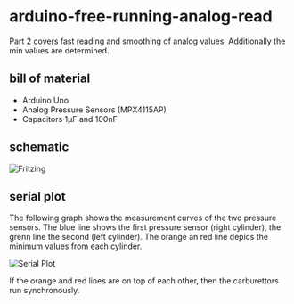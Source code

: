 # arduino-free-running-analog-read
Part 2 covers fast reading and smoothing of analog values. Additionally the min values are determined.

## bill of material
* Arduino Uno
* Analog Pressure Sensors (MPX4115AP)
* Capacitors 1µF and 100nF

## schematic
![Fritzing](https://github.com/yz88/arduino-digital-carb-sync/blob/master/part1/arduino-carb-sync-part1-001.PNG)

## serial plot
The following graph shows the measurement curves of the two pressure sensors. The blue line shows the first pressure sensor (right cylinder), the grenn line the second (left cylinder). The orange an red line depics the minimum values from each cylinder.

![Serial Plot](https://github.com/yz88/arduino-digital-carb-sync/blob/master/part2/serial-plot-part2.PNG)

If the orange and red lines are on top of each other, then the carburettors run synchronously.
